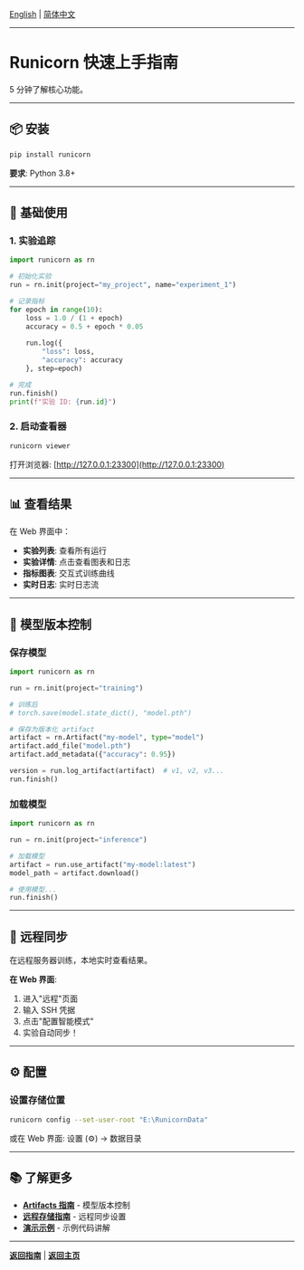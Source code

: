 [English](../en/QUICKSTART.md) | [简体中文](QUICKSTART.md)

---

# Runicorn 快速上手指南

5 分钟了解核心功能。

---

## 📦 安装

```bash
pip install runicorn
```

**要求**: Python 3.8+

---

## 🚀 基础使用

### 1. 实验追踪

```python
import runicorn as rn

# 初始化实验
run = rn.init(project="my_project", name="experiment_1")

# 记录指标
for epoch in range(10):
    loss = 1.0 / (1 + epoch)
    accuracy = 0.5 + epoch * 0.05
    
    run.log({
        "loss": loss,
        "accuracy": accuracy
    }, step=epoch)

# 完成
run.finish()
print(f"实验 ID: {run.id}")
```

### 2. 启动查看器

```bash
runicorn viewer
```

打开浏览器: [http://127.0.0.1:23300](http://127.0.0.1:23300)

---

## 📊 查看结果

在 Web 界面中：

- **实验列表**: 查看所有运行
- **实验详情**: 点击查看图表和日志
- **指标图表**: 交互式训练曲线
- **实时日志**: 实时日志流

---

## 💾 模型版本控制

### 保存模型

```python
import runicorn as rn

run = rn.init(project="training")

# 训练后
# torch.save(model.state_dict(), "model.pth")

# 保存为版本化 artifact
artifact = rn.Artifact("my-model", type="model")
artifact.add_file("model.pth")
artifact.add_metadata({"accuracy": 0.95})

version = run.log_artifact(artifact)  # v1, v2, v3...
run.finish()
```

### 加载模型

```python
import runicorn as rn

run = rn.init(project="inference")

# 加载模型
artifact = run.use_artifact("my-model:latest")
model_path = artifact.download()

# 使用模型...
run.finish()
```

---

## 🔄 远程同步

在远程服务器训练，本地实时查看结果。

**在 Web 界面**:
1. 进入"远程"页面
2. 输入 SSH 凭据
3. 点击"配置智能模式"
4. 实验自动同步！

---

## ⚙️ 配置

### 设置存储位置

```bash
runicorn config --set-user-root "E:\RunicornData"
```

或在 Web 界面: 设置 (⚙️) → 数据目录

---

## 📚 了解更多

- **[Artifacts 指南](ARTIFACTS_GUIDE.md)** - 模型版本控制
- **[远程存储指南](REMOTE_STORAGE_USER_GUIDE.md)** - 远程同步设置
- **[演示示例](DEMO_EXAMPLES_GUIDE.md)** - 示例代码讲解

---

**[返回指南](README.md)** | **[返回主页](../../README.md)**

